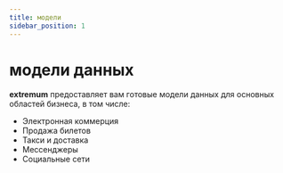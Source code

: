 ```yaml
---
title: модели
sidebar_position: 1
---
```


# модели данных
**extremum** предоставляет вам готовые модели данных для основных областей бизнеса, в том числе:
* Электронная коммерция
* Продажа билетов
* Такси и доставка
* Мессенджеры
* Социальные сети
